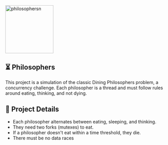 
<img width="150" height="150" alt="philosophersn" src="https://github.com/user-attachments/assets/1e894f78-d3c5-467b-a759-28377e309d23" />

## ⏳ Philosophers

This project is a simulation of the classic Dining Philosophers problem, a concurrency challenge. Each philosopher is a thread and must follow rules around eating, thinking, and not dying.

## 🔧 Project Details

- Each philosopher alternates between eating, sleeping, and thinking.
- They need two forks (mutexes) to eat.
- If a philosopher doesn't eat within a time threshold, they die.
- There must be no data races
